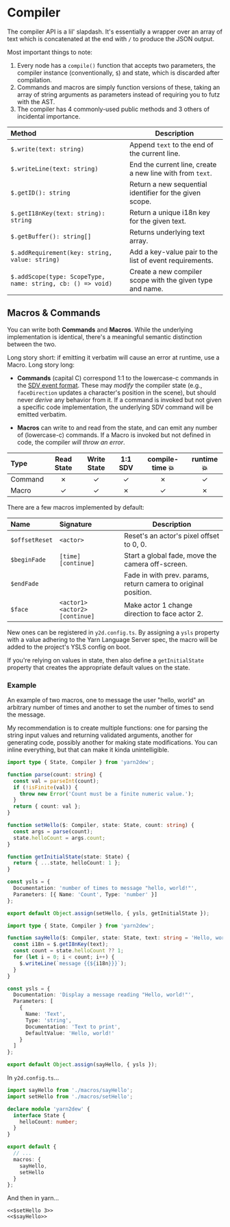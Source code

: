 # Compiler

The compiler API is a lil' slapdash. It's essentially a wrapper over an array of text which is concatenated at the end with `/` to produce the JSON output.

Most important things to note:

1.  Every node has a `compile()` function that accepts two parameters, the compiler instance (conventionally, `$`) and state, which is discarded after compilation.
2.  Commands and macros are simply function versions of these, taking an array of string arguments as parameters instead of requiring you to futz with the AST.
3.  The compiler has 4 commonly-used public methods and 3 others of incidental importance.

| Method                                                      | Description                                               |
| :---------------------------------------------------------- | --------------------------------------------------------- |
| `$.write(text: string)`                                     | Append `text` to the end of the current line.             |
| `$.writeLine(text: string)`                                 | End the current line, create a new line with from `text`. |
| `$.getID(): string`                                         | Return a new sequential identifier for the given scope.   |
| `$.getI18nKey(text: string): string`                        | Return a unique i18n key for the given text.              |
| `$.getBuffer(): string[]`                                   | Returns underlying text array.                            |
| `$.addRequirement(key: string, value: string)`              | Add a key-value pair to the list of event requirements.   |
| `$.addScope(type: ScopeType, name: string, cb: () => void)` | Create a new compiler scope with the given type and name. |

## Macros & Commands

You can write both **Commands** and **Macros**. While the underlying implementation is identical, there's a meaningful semantic distinction between the two.

Long story short: if emitting it verbatim will cause an error at runtime, use a Macro. Long story long:

- **Commands** (capital C) correspond 1:1 to the lowercase-c commands in the [SDV event format](https://stardewvalleywiki.com/Modding:Event_data#Event_scripts). These may _modify_ the compiler state (e.g., `faceDirection` updates a character's position in the scene), but should never _derive_ any behavior from it. If a command is invoked but not given a specific code implementation, the underlying SDV command will be emitted verbatim.

- **Macros** can write to and read from the state, and can emit any number of (lowercase-c) commands. If a Macro is invoked but not defined in code, the compiler _will throw an error_.

| Type    | Read State | Write State | 1:1 SDV | compile-time 💥 | runtime 💥 |
| :------ | :--------: | :---------: | :-----: | :-------------: | :--------: |
| Command |     ✗      |      ✓      |    ✓    |        ✗        |     ✓      |
| Macro   |     ✓      |      ✓      |    ✗    |        ✓        |     ✗      |

There are a few macros implemented by default:

| Name           | Signature                      | Description                                                    |
| :------------- | :----------------------------- | -------------------------------------------------------------- |
| `$offsetReset` | `<actor>`                      | Reset's an actor's pixel offset to 0, 0.                       |
| `$beginFade`   | `[time] [continue]`            | Start a global fade, move the camera off-screen.               |
| `$endFade`     |                                | Fade in with prev. params, return camera to original position. |
| `$face`        | `<actor1> <actor2> [continue]` | Make actor 1 change direction to face actor 2.                 |

New ones can be registered in `y2d.config.ts`. By assigning a `ysls` property with a value adhering to the Yarn Language Server spec, the macro will be added to the project's YSLS config on boot.

If you're relying on values in state, then also define a `getInitialState` property that creates the appropriate default values on the state.

### Example

An example of two macros, one to message the user "hello, world" an arbitrary number of times and another to set the number of times to send the message.

My recommendation is to create multiple functions: one for parsing the string input values and returning validated arguments, another for generating code, possibly another for making state modifications. You can inline everything, but that can make it kinda unintelligible.

```ts
import type { State, Compiler } from 'yarn2dew';

function parse(count: string) {
  const val = parseInt(count);
  if (!isFinite(val)) {
    throw new Error('Count must be a finite numeric value.');
  }
  return { count: val };
}

function setHello($: Compiler, state: State, count: string) {
  const args = parse(count);
  state.helloCount = args.count;
}

function getInitialState(state: State) {
  return { ...state, helloCount: 1 };
}

const ysls = {
  Documentation: 'number of times to message "hello, world!"',
  Parameters: [{ Name: 'Count', Type: 'number' }]
};

export default Object.assign(setHello, { ysls, getInitialState });
```

```ts
import type { State, Compiler } from 'yarn2dew';

function sayHello($: Compiler, state: State, text: string = 'Hello, world!') {
  const i18n = $.getI8nKey(text);
  const count = state.helloCount ?? 1;
  for (let i = 0; i < count; i++) {
    $.writeLine(`message {{${i18n}}}`);
  }
}

const ysls = {
  Documentation: 'Display a message reading "Hello, world!"',
  Parameters: [
    {
      Name: 'Text',
      Type: 'string',
      Documentation: 'Text to print',
      DefaultValue: 'Hello, world!'
    }
  ]
};

export default Object.assign(sayHello, { ysls });
```

In `y2d.config.ts`...

```ts
import sayHello from './macros/sayHello';
import setHello from './macros/setHello';

declare module 'yarn2dew' {
  interface State {
    helloCount: number;
  }
}

export default {
  // ...
  macros: {
    sayHello,
    setHello
  }
};
```

And then in yarn...

```yarn
<<$setHello 3>>
<<$sayHello>>
```
